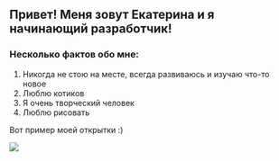 ## Привет! Меня зовут Екатерина и я начинающий разработчик!

### Несколько фактов обо мне:

1. Никогда не стою на месте, всегда развиваюсь и изучаю что-то новое
2. Люблю котиков
3. Я очень творческий человек
4. Люблю рисовать

Вот пример моей открытки :)

![](../img/Postcard.png)